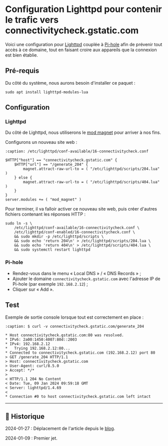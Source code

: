 # Configuration Lighttpd pour contenir le trafic vers connectivitycheck.gstatic.com

Voici une configuration pour [Lighttpd](https://www.lighttpd.net) couplée à [Pi-hole](https://pi-hole.net) afin de prévenir tout accès à ce domaine, tout en faisant croire aux appareils que la connexion est bien établie.

## Pré-requis

Du côté du système, nous aurons besoin d'installer ce paquet :

```{code-block} shell
sudo apt install lighttpd-modules-lua
```

## Configuration

### Lighttpd

Du côté de Lighttpd, nous utiliserons le [mod magnet](https://redmine.lighttpd.net/projects/lighttpd/wiki/Mod_magnet) pour arriver à nos fins.

Configurons un nouveau site web :

```{code-block} shell
:caption: /etc/lighttpd/conf-available/16-connectivitycheck.conf

$HTTP["host"] == "connectivitycheck.gstatic.com" {
    $HTTP["url"] == "/generate_204" {
        magnet.attract-raw-url-to = ( "/etc/lighttpd/scripts/204.lua" )
    } else {
        magnet.attract-raw-url-to = ( "/etc/lighttpd/scripts/404.lua" )
    }
}
server.modules += ( "mod_magnet" )
```

Pour terminer, il va falloir activer ce nouveau site web, puis créer d'autres fichiers contenant les réponses HTTP :

```{code-block} shell
sudo ln -s \
    /etc/lighttpd/conf-available/16-connectivitycheck.conf \
    /etc/lighttpd/conf-enabled/16-connectivitycheck.conf \
    && sudo mkdir -p /etc/lighttpd/scripts \
    && sudo echo 'return 204\n' > /etc/lighttpd/scripts/204.lua \
    && sudo echo 'return 404\n' > /etc/lighttpd/scripts/404.lua \
    && sudo systemctl restart lighttpd
```

### Pi-hole

- Rendez-vous dans le menu « Local DNS » / « DNS Records » ;
- Ajouter le domaine `connectivitycheck.gstatic.com` avec l'adresse IP de Pi-hole (par exemple `192.168.2.12`) ;
- Cliquer sur « Add ».

## Test

Exemple de sortie console lorsque tout est correctement en place :

```{code-block} text
:caption: $ curl -v connectivitycheck.gstatic.com/generate_204

* Host connectivitycheck.gstatic.com:80 was resolved.
* IPv6: 2a00:1450:4007:80d::2003
* IPv4: 192.168.2.12
*   Trying 192.168.2.12:80...
* Connected to connectivitycheck.gstatic.com (192.168.2.12) port 80
> GET /generate_204 HTTP/1.1
> Host: connectivitycheck.gstatic.com
> User-Agent: curl/8.5.0
> Accept: */*
> 
< HTTP/1.1 204 No Content
< Date: Tue, 09 Jan 2024 09:59:18 GMT
< Server: lighttpd/1.4.69
< 
* Connection #0 to host connectivitycheck.gstatic.com left intact
```

---

## 📜 Historique

2024-01-27
: Déplacement de l'article depuis le [blog](https://www.tiger-222.fr/?d=2024/01/09/09/59/17-configuration-lighttpd-pour-contenir-le-trafic-vers-connectivitycheckgstaticcom).

2024-01-09
: Premier jet.
